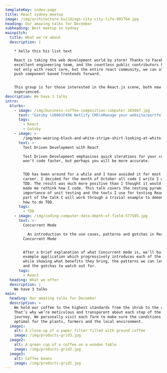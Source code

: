 ```yaml
---
templateKey: index-page
title: React sydney meetup
image: /img/architecture-buildings-city-city-life-995764.jpg
heading: Our amazing talks for December
subheading: Best meetup in Sydney
mainpitch:
  title: What we're about
  description: |

    * hello this his list text 

    React is taking the web development world by storm! Thanks to Facebook's
    excellent engineering team, and the countless public contributors helping
    not only with react core, but the entire react community, we can all help
    push component based frontends forward.


    This group is for those interested in the React.js scene, both new and
    experienced.
description: We have 3 talks
intro:
  blurbs:
    - image: /img/business-coffee-composition-computer-265667.jpg
      text: "Gatsby \U0001F496 Netlify CMS\nManage your website/portfolio/blog/...you name it... content with ease.\n\nIn this talk I will show you how to: - set up Gatsby with Netlify CMS. - add content via Netlify CMS admin panel with different widgets (text, markdown, select, etc.). - query data with graphql layer in Gatsby and render the content. - workflow pushing new changes to the website."
      tags:
        - React
        - Gatsby
    - image: >-
        /img/man-wearing-black-and-white-stripe-shirt-looking-at-white-212286.jpg
      text: >-
        Test Driven Development with React

        Test Driven Development emphasises quick iterations for your code. You
        won't code faster, but perhaps you will be more accurate.


        TDD has been around for a while and I have avoided it for most of my
        career. I decided for the month of October all code I write I will do
        TDD. The result was much more positive than I thought it would be and
        made me rethink how I code. This talk covers the testing pyramid, the
        importance of unit testing and the tools I use for testing React. As
        part of the talk I will work through a trivial example to demonstrate
        how to do TDD.
      tags:
        - TDD
    - image: /img/coding-computer-data-depth-of-field-577585.jpg
      text: >-
        Concurrent Mode

        _ An introduction to the use cases, patterns and gotchas in React's
        Concurrent Mode


        After a brief explanation of what Concurrent mode is, we'll build an
        example application which progressively introduces each of the API's
        while showing what benefits they bring, the patterns we can leverage,
        and the gotchas to watch out for.
      tags:
        - React
  heading: What we offer
  description: |
    We have 3 talks
main:
  heading: Our amazing talks for December
  description: >
    We hold our coffee to the highest standards from the shrub to the cup.
    That’s why we’re meticulous and transparent about each step of the coffee’s
    journey. We personally visit each farm to make sure the conditions are
    optimal for the plants, farmers and the local environment.
  image1:
    alt: A close-up of a paper filter filled with ground coffee
    image: /img/products-grid3.jpg
  image2:
    alt: A green cup of a coffee on a wooden table
    image: /img/products-grid2.jpg
  image3:
    alt: Coffee beans
    image: /img/products-grid1.jpg
---
```

